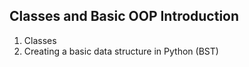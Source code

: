 ## Classes and Basic OOP Introduction
1. Classes
2. Creating a basic data structure in Python (BST)
